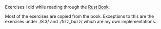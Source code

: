 Exercises I did while reading through the [Rust Book](https://doc.rust-lang.org/book/).

Most of the exercises are copied from the book. Exceptions to this are the exercises under ./8.3/ and ./fizz_buzz/ which are my own implementations.
